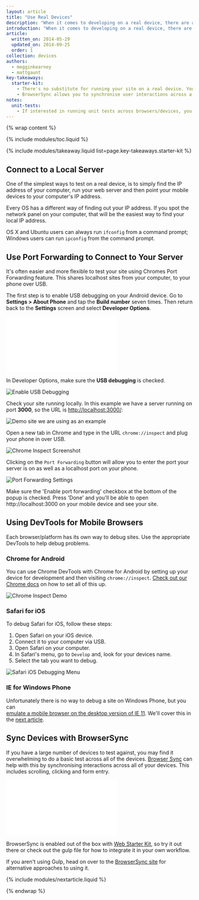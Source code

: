 ```yaml
---
layout: article
title: "Use Real Devices"
description: "When it comes to developing on a real device, there are a few things to point out and some tips to bear in mind."
introduction: "When it comes to developing on a real device, there are a few things to point out and some tips to bear in mind."
article:
  written_on: 2014-05-29
  updated_on: 2014-09-25
  order: 1
collection: devices
authors:
  - megginkearney
  - mattgaunt
key-takeaways:
  starter-kit:
    - There's no substitute for running your site on a real device. You must try your site on real devices.
    - BrowserSync allows you to synchronise user interactions across a number of devices at the same time.
notes:
  unit-tests:
    - If interested in running unit tests across browsers/devices, you’ll need a test runner that can run your test suite on these platforms. Some options for this include <a href="http://karma-runner.github.io/0.12/index.html">Karma</a>, <a href="http://www.yuiblog.com/blog/2010/08/25/introducing-yeti-the-yui-easy-testing-interface/">Yeti</a> and <a href="http://thrilljs.com/">Thrill</a>.
---
```

{% wrap content %}

{% include modules/toc.liquid %}

{% include modules/takeaway.liquid list=page.key-takeaways.starter-kit %}

## Connect to a Local Server

One of the simplest ways to test on a real device, is to simply find the IP
address of your computer, run your web server and then point your mobile devices
to your computer's IP address.

Every OS has a different way of finding out your IP address. If you spot
the network panel on your computer, that will be the easiest way to find your
local IP address.  

OS X and Ubuntu users can always run `ifconfig` from a command prompt; Windows
users can run `ipconfig` from the command prompt.

## Use Port Forwarding to Connect to Your Server

It's often easier and more flexible to test your site using Chromes Port Forwarding
feature. This shares localhost sites from your computer, to your phone over
USB.

The first step is to enable USB debugging on your Android device. Go to
**Settings &gt; About Phone** and tap the **Build number** seven times. Then
return back to the **Settings** screen and select **Developer
Options**.

<div class="media media--video">
  <iframe src="//www.youtube.com/embed/06k_hSKZvbo?controls=2&amp;modestbranding=1&amp;showinfo=0&amp;utm-source=crdev-wf&amp;rel=0" frameborder="0" allowfullscreen=""></iframe>
</div>

In Developer Options, make sure the **USB debugging** is checked.

<img src="imgs/usb_debugging_on.png" alt="Enable USB Debugging" />

Check your site running locally. In this example we have a
server running on port **3000**, so the URL is
[http://localhost:3000/](http://localhost:3000/):

<img src="imgs/port-forwarding-site-demo.png" alt="Demo site we are using as an example" />

Open a new tab in Chrome and type in the URL `chrome://inspect` and plug your
phone in over USB.

<img src="imgs/chrome-inspect.png" alt="Chrome Inspect Screenshot" />

Clicking on the `Port Forwarding` button will allow you to enter the port your
server is on as well as a localhost port on your phone.

<img src="imgs/port-forwarding-dialog.png" alt="Port Forwarding Settings" />

Make sure the 'Enable port forwarding' checkbox at the bottom of the popup
is checked. Press 'Done' and you'll be able to open http://localhost:3000 on
your mobile device and see your site.

## Using DevTools for Mobile Browsers

Each browser/platform has its own way to debug sites. Use the appropriate
DevTools to help debug problems.

### Chrome for Android

You can use Chrome DevTools with Chrome for Android by setting up your device
for development and then visiting `chrome://inspect`. [Check out our Chrome
docs](https://developer.chrome.com/devtools/docs/remote-debugging) on how to set
all of this up.

<img src="imgs/chrome-inspect-devtools.png" alt="Chrome Inspect Demo" />

### Safari for iOS

To debug Safari for iOS, follow these steps:

1. Open Safari on your iOS device.
1. Connect it to your computer via USB.
1. Open Safari on your computer.
1. In Safari's menu, go to `Develop` and, look for your devices name.
1. Select the tab you want to debug.

<img src="imgs/ios-safari-debugging.png" alt="Safari iOS Debugging Menu" />

### IE for Windows Phone

Unfortunately there is no way to debug a site on Windows Phone, but you can  
[emulate a mobile browser on the desktop version of IE
11](http://msdn.microsoft.com/en-us/library/ie/dn255001%28v=vs.85%29.aspx).
We'll cover this in the [next article](browseremulation.html).

## Sync Devices with BrowserSync

If you have a large number of devices to test against, you may find it
overwhelming to do a basic test across all of the devices. [Browser
Sync](http://www.browsersync.io/) can help with this by synchronising
interactions across all of your devices. This includes scrolling, clicking and
form entry.

<div class="media media--video">
  <iframe src="//www.youtube.com/embed/RKKBIs_3svM?controls=2&amp;modestbranding=1&amp;showinfo=0&amp;utm-source=crdev-wf&amp;rel=0" frameborder="0" allowfullscreen=""></iframe>
</div>

BrowserSync is enabled out of the box with [Web Starter
Kit](https://developers.google.com/web/starter-kit/), so try it out there or
check out the gulp file for how to integrate it in your own workflow.

If you aren't using Gulp, head on over to the [BrowserSync
site](http://www.browsersync.io/) for alternative approaches to using it.


{% include modules/nextarticle.liquid %}

{% endwrap %}
